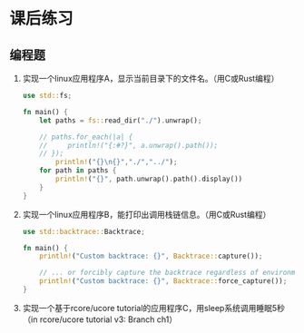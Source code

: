# 课后练习
## 编程题
1.  实现一个linux应用程序A，显示当前目录下的文件名。（用C或Rust编程）
    ```rust
    use std::fs;

    fn main() {
        let paths = fs::read_dir("./").unwrap();
    
        // paths.for_each(|a| {
        //     println!("{:#?}", a.unwrap().path());
        // });
            println!("{}\n{}","./","../");
        for path in paths {
            println!("{}", path.unwrap().path().display())
        }
    }
    ```

2. 实现一个linux应用程序B，能打印出调用栈链信息。（用C或Rust编程）
    ```rust
    use std::backtrace::Backtrace;

    fn main() {
        println!("Custom backtrace: {}", Backtrace::capture());

        // ... or forcibly capture the backtrace regardless of environment variable configuration
        println!("Custom backtrace: {}", Backtrace::force_capture());
    }
    ```
3. 实现一个基于rcore/ucore tutorial的应用程序C，用sleep系统调用睡眠5秒（in rcore/ucore tutorial v3: Branch ch1）
